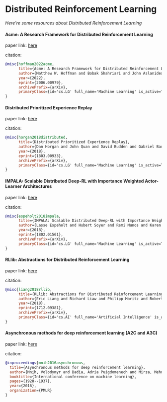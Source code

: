 # Distributed Reinforcement Learning
*Here're some resources about Distributed Reinforcement Learning*


#### Acme: A Research Framework for Distributed Reinforcement Learning

paper link: [here](https://arxiv.org/pdf/2006.00979)

citation:

```bibtex
@misc{hoffman2022acme,
      title={Acme: A Research Framework for Distributed Reinforcement Learning}, 
      author={Matthew W. Hoffman and Bobak Shahriari and John Aslanides and Gabriel Barth-Maron and Nikola Momchev and Danila Sinopalnikov and Piotr Stańczyk and Sabela Ramos and Anton Raichuk and Damien Vincent and Léonard Hussenot and Robert Dadashi and Gabriel Dulac-Arnold and Manu Orsini and Alexis Jacq and Johan Ferret and Nino Vieillard and Seyed Kamyar Seyed Ghasemipour and Sertan Girgin and Olivier Pietquin and Feryal Behbahani and Tamara Norman and Abbas Abdolmaleki and Albin Cassirer and Fan Yang and Kate Baumli and Sarah Henderson and Abe Friesen and Ruba Haroun and Alex Novikov and Sergio Gómez Colmenarejo and Serkan Cabi and Caglar Gulcehre and Tom Le Paine and Srivatsan Srinivasan and Andrew Cowie and Ziyu Wang and Bilal Piot and Nando de Freitas},
      year={2022},
      eprint={2006.00979},
      archivePrefix={arXiv},
      primaryClass={id='cs.LG' full_name='Machine Learning' is_active=True alt_name=None in_archive='cs' is_general=False description='Papers on all aspects of machine learning research (supervised, unsupervised, reinforcement learning, bandit problems, and so on) including also robustness, explanation, fairness, and methodology. cs.LG is also an appropriate primary category for applications of machine learning methods.'}
}
```


#### Distributed Prioritized Experience Replay

paper link: [here](https://arxiv.org/pdf/1803.00933)

citation:

```bibtex
@misc{horgan2018distributed,
      title={Distributed Prioritized Experience Replay}, 
      author={Dan Horgan and John Quan and David Budden and Gabriel Barth-Maron and Matteo Hessel and Hado van Hasselt and David Silver},
      year={2018},
      eprint={1803.00933},
      archivePrefix={arXiv},
      primaryClass={id='cs.LG' full_name='Machine Learning' is_active=True alt_name=None in_archive='cs' is_general=False description='Papers on all aspects of machine learning research (supervised, unsupervised, reinforcement learning, bandit problems, and so on) including also robustness, explanation, fairness, and methodology. cs.LG is also an appropriate primary category for applications of machine learning methods.'}
}
```


#### IMPALA: Scalable Distributed Deep-RL with Importance Weighted Actor-Learner Architectures

paper link: [here](https://arxiv.org/pdf/1802.01561)

citation:

```bibtex
@misc{espeholt2018impala,
      title={IMPALA: Scalable Distributed Deep-RL with Importance Weighted Actor-Learner Architectures}, 
      author={Lasse Espeholt and Hubert Soyer and Remi Munos and Karen Simonyan and Volodymir Mnih and Tom Ward and Yotam Doron and Vlad Firoiu and Tim Harley and Iain Dunning and Shane Legg and Koray Kavukcuoglu},
      year={2018},
      eprint={1802.01561},
      archivePrefix={arXiv},
      primaryClass={id='cs.LG' full_name='Machine Learning' is_active=True alt_name=None in_archive='cs' is_general=False description='Papers on all aspects of machine learning research (supervised, unsupervised, reinforcement learning, bandit problems, and so on) including also robustness, explanation, fairness, and methodology. cs.LG is also an appropriate primary category for applications of machine learning methods.'}
}
```


#### RLlib: Abstractions for Distributed Reinforcement Learning

paper link: [here](https://arxiv.org/pdf/1712.09381)

citation:

```bibtex
@misc{liang2018rllib,
      title={RLlib: Abstractions for Distributed Reinforcement Learning}, 
      author={Eric Liang and Richard Liaw and Philipp Moritz and Robert Nishihara and Roy Fox and Ken Goldberg and Joseph E. Gonzalez and Michael I. Jordan and Ion Stoica},
      year={2018},
      eprint={1712.09381},
      archivePrefix={arXiv},
      primaryClass={id='cs.AI' full_name='Artificial Intelligence' is_active=True alt_name=None in_archive='cs' is_general=False description='Covers all areas of AI except Vision, Robotics, Machine Learning, Multiagent Systems, and Computation and Language (Natural Language Processing), which have separate subject areas. In particular, includes Expert Systems, Theorem Proving (although this may overlap with Logic in Computer Science), Knowledge Representation, Planning, and Uncertainty in AI. Roughly includes material in ACM Subject Classes I.2.0, I.2.1, I.2.3, I.2.4, I.2.8, and I.2.11.'}
}
```


#### Asynchronous methods for deep reinforcement learning (A2C and A3C)

paper link: [here](http://proceedings.mlr.press/v48/mniha16.pdf)

citation: 
```bibtex
@inproceedings{mnih2016asynchronous,
  title={Asynchronous methods for deep reinforcement learning},
  author={Mnih, Volodymyr and Badia, Adria Puigdomenech and Mirza, Mehdi and Graves, Alex and Lillicrap, Timothy and Harley, Tim and Silver, David and Kavukcuoglu, Koray},
  booktitle={International conference on machine learning},
  pages={1928--1937},
  year={2016},
  organization={PMLR}
}
```